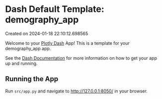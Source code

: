 # Dash Default Template: demography_app

Created on 2024-01-18 22:10:12.698565

Welcome to your [Plotly Dash](https://plotly.com/dash/) App! This is a template for your demography_app app.

See the [Dash Documentation](https://dash.plotly.com/introduction) for more information on how to get your app up and running.

## Running the App

Run `src/app.py` and navigate to http://127.0.0.1:8050/ in your browser.